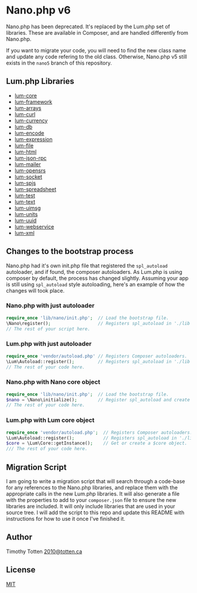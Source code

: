 # Nano.php v6

Nano.php has been deprecated. It's replaced by the Lum.php set of libraries.
These are available in Composer, and are handled differently from Nano.php.

If you want to migrate your code, you will need to find the new class name
and update any code refering to the old class. Otherwise, Nano.php v5 still
exists in the `nano5` branch of this repository.

## Lum.php Libraries

* [lum-core](https://github.com/supernovus/lum.core.php)
* [lum-framework](https://github.com/supernovus/lum.framework.php)
* [lum-arrays](https://github.com/supernovus/lum.arrays.php)
* [lum-curl](https://github.com/supernovus/lum.curl.php)
* [lum-currency](https://github.com/supernovus/lum.currency.php)
* [lum-db](https://github.com/supernovus/lum.db.php)
* [lum-encode](https://github.com/supernovus/lum.encode.php)
* [lum-expression](https://github.com/supernovus/lum.expression.php)
* [lum-file](https://github.com/supernovus/lum.file.php)
* [lum-html](https://github.com/supernovus/lum.html.php)
* [lum-json-rpc](https://github.com/supernovus/lum.json-rpc.php)
* [lum-mailer](https://github.com/supernovus/lum.mailer.php)
* [lum-opensrs](https://github.com/supernovus/lum.opensrs.php)
* [lum-socket](https://github.com/supernovus/lum.socket.php)
* [lum-spjs](https://github.com/supernovus/lum.spjs.php)
* [lum-spreadsheet](https://github.com/supernovus/lum.spreadsheet.php)
* [lum-test](https://github.com/supernovus/lum.test.php)
* [lum-text](https://github.com/supernovus/lum.text.php)
* [lum-uimsg](https://github.com/supernovus/lum.uimsg.php)
* [lum-units](https://github.com/supernovus/lum.units.php)
* [lum-uuid](https://github.com/supernovus/lum.uuid.php)
* [lum-webservice](https://github.com/supernovus/lum.webservice.php)
* [lum-xml](https://github.com/supernovus/lum.xml.php)

## Changes to the bootstrap process

Nano.php had it's own init.php file that registered the `spl_autoload`
autoloader, and if found, the composer autoloaders. As Lum.php is using
composer by default, the process has changed slightly. Assuming your app
is still using `spl_autoload` style autoloading, here's an example of how
the changes will took place.

### Nano.php with just autoloader

```php
require_once 'lib/nano/init.php';  // Load the bootstrap file.
\Nano\register();                  // Registers spl_autoload in './lib'.
// The rest of your script here.
```

### Lum.php with just autoloader

```php
require_once 'vendor/autoload.php' // Registers Composer autoloaders.
\Lum\Autoload::register();         // Registers spl_autoload in './lib'.
// The rest of your code here.
```

### Nano.php with Nano core object

```php
require_once 'lib/nano/init.php';  // Load the bootstrap file.
$nano = \Nano\initialize();        // Register spl_autoload and create $nano.
// The rest of your code here.
```

### Lum.php with Lum core object

```php
require_once 'vendor/autoload.php';  // Registers Composer autoloaders.
\Lum\Autoload::register();           // Registers spl_autoload in './lib'.
$core = \Lum\Core::getInstance();    // Get or create a $core object.
/// The rest of your code here.
```

## Migration Script

I am going to write a migration script that will search through a code-base
for any references to the Nano.php libraries, and replace them with the
appropriate calls in the new Lum.php libraries. It will also generate a file
with the properties to add to your `composer.json` file to ensure the new
libraries are included. It will only include libraries that are used in your
source tree. I will add the script to this repo and update this README with
instructions for how to use it once I've finished it.

## Author

Timothy Totten <2010@totten.ca>

## License

[MIT](https://spdx.org/licenses/MIT.html)

